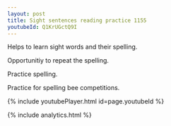 ```yaml
---
layout: post
title: Sight sentences reading practice 1155
youtubeId: Q1KrUGctQ9I
---
```

 
 
Helps to learn sight words and their spelling.

Opportunitiy to repeat the spelling. 

Practice spelling. 
 
Practice for spelling bee competitions. 
 
{% include youtubePlayer.html id=page.youtubeId %}
 
 
{% include analytics.html %}